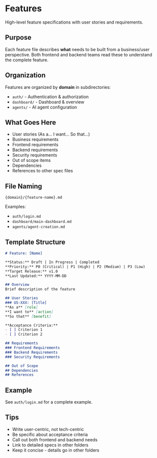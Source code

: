 # Features

High-level feature specifications with user stories and requirements.

## Purpose

Each feature file describes **what** needs to be built from a business/user perspective. Both frontend and backend teams read these to understand the complete feature.

## Organization

Features are organized by **domain** in subdirectories:
- `auth/` - Authentication & authorization
- `dashboard/` - Dashboard & overview
- `agents/` - AI agent configuration

## What Goes Here

- User stories (As a... I want... So that...)
- Business requirements
- Frontend requirements
- Backend requirements
- Security requirements
- Out of scope items
- Dependencies
- References to other spec files

## File Naming

`{domain}/{feature-name}.md`

Examples:
- `auth/login.md`
- `dashboard/main-dashboard.md`
- `agents/agent-creation.md`

## Template Structure

```markdown
# Feature: [Name]

**Status:** Draft | In Progress | Completed
**Priority:** P0 (Critical) | P1 (High) | P2 (Medium) | P3 (Low)
**Target Release:** v1.0
**Last Updated:** YYYY-MM-DD

## Overview
Brief description of the feature

## User Stories
### US-XXX: [Title]
**As a** [role]
**I want to** [action]
**So that** [benefit]

**Acceptance Criteria:**
- [ ] Criterion 1
- [ ] Criterion 2

## Requirements
### Frontend Requirements
### Backend Requirements
### Security Requirements

## Out of Scope
## Dependencies
## References
```

## Example

See `auth/login.md` for a complete example.

## Tips

- Write user-centric, not tech-centric
- Be specific about acceptance criteria
- Call out both frontend and backend needs
- Link to detailed specs in other folders
- Keep it concise - details go in other folders
